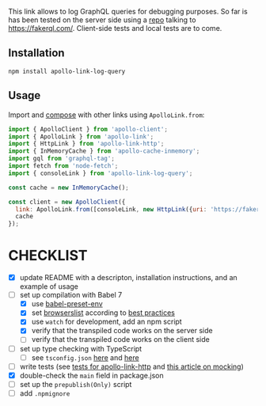 This link allows to log GraphQL queries for debugging purposes. So far is has been tested on the server side using a [repo](https://github.com/bapjiws/apollo-playground-for-fakerql) talking to https://fakerql.com/. Client-side tests and local tests are to come.

<h2 id="installation">Installation</h2>

```
npm install apollo-link-log-query
```

<h2 id="usage">Usage</h2>

Import and [compose](https://www.apollographql.com/docs/link/composition.html) with other links using `ApolloLink.from`:

```js
import { ApolloClient } from 'apollo-client';
import { ApolloLink } from 'apollo-link';
import { HttpLink } from 'apollo-link-http';
import { InMemoryCache } from 'apollo-cache-inmemory';
import gql from 'graphql-tag';
import fetch from 'node-fetch';
import { consoleLink } from 'apollo-link-log-query';

const cache = new InMemoryCache();

const client = new ApolloClient({
  link: ApolloLink.from([consoleLink, new HttpLink({uri: 'https://fakerql.com/graphql', fetch})]),
  cache
});
```

# CHECKLIST
- [x] update README with a descripton, installation instructions, and an example of usage
- [ ] set up compilation with Babel 7
    - [x] use [babel-preset-env](https://babeljs.io/docs/en/babel-preset-env/)
    - [x] set [browserslist](https://babeljs.io/docs/en/babel-preset-env/#browserslist-integration) according to [best practices](https://github.com/browserslist/browserslist#best-practices)
    - [x] use `watch` for development, add an npm script
    - [x] verify that the transpiled code works on the server side
    - [ ] verify that the transpiled code works on the client side
- [ ] set up type checking with TypeScript
    - [ ] see `tsconfig.json` [here](https://blogs.msdn.microsoft.com/typescript/2018/08/27/typescript-and-babel-7/#) and [here](https://iamturns.com/typescript-babel/)
- [ ] write tests (see [tests for apollo-link-http](https://github.com/apollographql/apollo-link/tree/master/packages/apollo-link-http/src/__tests__) and [this article on mocking](https://hackernoon.com/extensive-graphql-testing-57e8760f1c25))
- [x] double-check the `main` field in package.json
- [ ] set up the `prepublish(Only)` script
- [ ] add `.npmignore`
